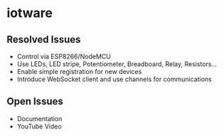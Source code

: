 # iotware

## Resolved Issues
* Control via ESP8266/NodeMCU
* Use LEDs, LED stripe, Potentiometer, Breadboard, Relay, Resistors…
* Enable simple registration for new devices
* Introduce WebSocket client and use channels for communications

## Open Issues
* Documentation
* YouTube Video
